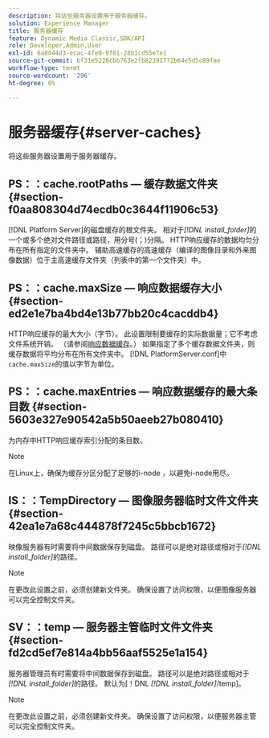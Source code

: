 ```yaml
---
description: 将这些服务器设置用于服务器缓存。
solution: Experience Manager
title: 服务器缓存
feature: Dynamic Media Classic,SDK/API
role: Developer,Admin,User
exl-id: 6a8d44d3-ecac-4fe0-9f81-28b1cd55e7e1
source-git-commit: bf31e5226cbb763e2fb82391772b64e5d5c89fae
workflow-type: tm+mt
source-wordcount: '296'
ht-degree: 0%

---
```


# 服务器缓存{#server-caches}

将这些服务器设置用于服务器缓存。

## PS：：cache.rootPaths — 缓存数据文件夹 {#section-f0aa808304d74ecdb0c3644f11906c53}

[!DNL Platform Server]的磁盘缓存的根文件夹。 相对于&#x200B;*[!DNL install_folder]*&#x200B;的一个或多个绝对文件路径或路径，用分号(；)分隔。 HTTP响应缓存的数据均匀分布在所有指定的文件夹中。 辅助高速缓存的高速缓存（编译的图像目录和外来图像数据）位于主高速缓存文件夹（列表中的第一个文件夹）中。

## PS：：cache.maxSize — 响应数据缓存大小 {#section-ed2e1e7ba4bd4e13b77bb20c4cacddb4}

HTTP响应缓存的最大大小（字节）。 此设置限制要缓存的实际数据量；它不考虑文件系统开销。 （请参阅[响应数据缓存](../../../../is-api/image-serving-api-ref/c-configuration-and-administration/c-data-caches/c-response-data-cache.md#concept-81ea996c242441f2a69f7e9d9b3a29ca)。） 如果指定了多个缓存数据文件夹，则缓存数据将平均分布在所有文件夹中。 [!DNL PlatformServer.conf]中`cache.maxSize`的值以字节为单位。

## PS：：cache.maxEntries — 响应数据缓存的最大条目数 {#section-5603e327e90542a5b50aeeb27b080410}

为内存中HTTP响应缓存索引分配的条目数。

>[!NOTE]
>
>在Linux上，确保为缓存分区分配了足够的i-node ，以避免i-node用尽。

## IS：：TempDirectory — 图像服务器临时文件文件夹 {#section-42ea1e7a68c444878f7245c5bbcb1672}

映像服务器有时需要将中间数据保存到磁盘。 路径可以是绝对路径或相对于&#x200B;*[!DNL install_folder]*&#x200B;的路径。

>[!NOTE]
>
>在更改此设置之前，必须创建新文件夹。 确保设置了访问权限，以便图像服务器可以完全控制文件夹。

## SV：：temp — 服务器主管临时文件文件夹 {#section-fd2cd5ef7e814a4bb56aaf5525e1a154}

服务器管理员有时需要将中间数据保存到磁盘。 路径可以是绝对路径或相对于&#x200B;*[!DNL install_folder]*&#x200B;的路径。 默认为[！DNL *[!DNL install_folder]*/temp]。

>[!NOTE]
>
>在更改此设置之前，必须创建新文件夹。 确保设置了访问权限，以便服务器主管可以完全控制文件夹。
